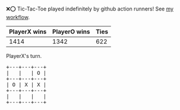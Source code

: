:x::o: Tic-Tac-Toe played indefinitely by github action runners! See [my workflow](.github/workflows/play.yaml).

|PlayerX wins|PlayerO wins|Ties|
|-|-|-|
|1414|1342|622|

PlayerX's turn.

<pre>
+---+---+---+
|   |   | O |
+---+---+---+
| O | X | X |
+---+---+---+
|   |   |   |
+---+---+---+
</pre>